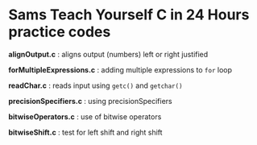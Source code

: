 # Sams Teach Yourself C in 24 Hours practice codes

**alignOutput.c** : aligns output (numbers) left or right justified

**forMultipleExpressions.c** : adding multiple expressions to `for` loop

**readChar.c** : reads input using `getc()` and `getchar()`

**precisionSpecifiers.c** : using precisionSpecifiers

**bitwiseOperators.c** : use of bitwise operators

**bitwiseShift.c** : test for left shift and right shift
